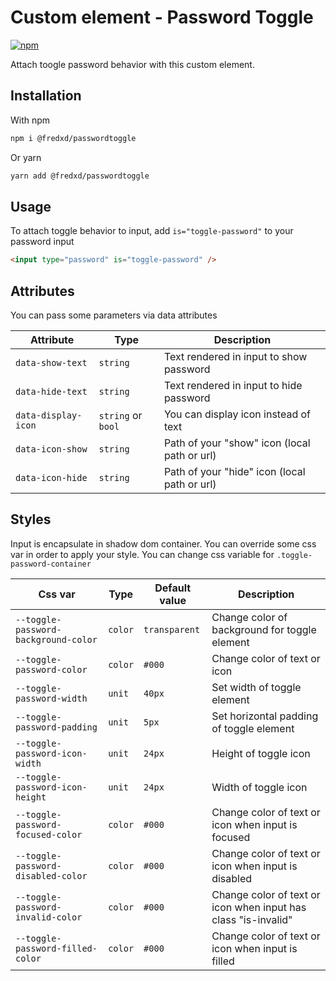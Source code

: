 # Custom element - Password Toggle

[![npm](https://img.shields.io/npm/v/@fredxd/passwordtoggle.svg)](http://npm.im/@fredxd/passwordtoggle)

Attach toogle password behavior with this custom element.

## Installation

With npm

```bash
npm i @fredxd/passwordtoggle
```

Or yarn 
```bash
yarn add @fredxd/passwordtoggle
```

## Usage
To attach toggle behavior to input, add `is="toggle-password"` to your password input

```html
<input type="password" is="toggle-password" />
```

## Attributes

You can pass some parameters via data attributes

| Attribute            | Type               | Description                                                  |
|----------------------|--------------------|--------------------------------------------------------------|
| `data-show-text`     | `string`           | Text rendered in input to show password	                   |
| `data-hide-text`     | `string`           | Text rendered in input to hide password                      |
| `data-display-icon`  | `string` or `bool` | You can display icon instead of text	                       |
| `data-icon-show`     | `string`           | Path of your "show" icon (local path or url)	               |
| `data-icon-hide`     | `string`           | Path of your "hide" icon (local path or url)	               |

## Styles

Input is encapsulate in shadow dom container. You can override some css var in order to apply your style.
You can change css variable for `.toggle-password-container`

| Css var                                  | Type     | Default value | Description                                                          |
|------------------------------------------|----------|---------------|----------------------------------------------------------------------|
| `--toggle-password-background-color`     | `color`  | `transparent` | Change color of background for toggle element	                     |
| `--toggle-password-color`                | `color`  | `#000`        | Change color of text or icon                                         |
| `--toggle-password-width`                | `unit`   | `40px`        | Set width of toggle element       	                                 |
| `--toggle-password-padding`              | `unit`   | `5px`         | Set horizontal padding of toggle element	                         |
| `--toggle-password-icon-width`           | `unit`   | `24px`        | Height of	toggle icon                                              |
| `--toggle-password-icon-height`          | `unit`   | `24px`        | Width of toggle icon	                                             |   
| `--toggle-password-focused-color`        | `color`  | `#000`        | Change color of text or icon when input is focused                   |
| `--toggle-password-disabled-color`       | `color`  | `#000`        | Change color of text or icon when input is disabled                  |
| `--toggle-password-invalid-color`        | `color`  | `#000`        | Change color of text or icon when input has class "is-invalid"       |
| `--toggle-password-filled-color`         | `color`  | `#000`        | Change color of text or icon when input is filled                    |